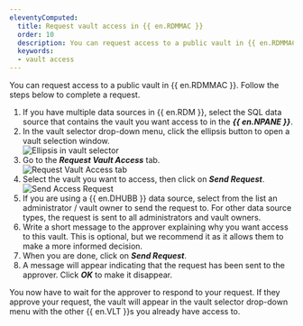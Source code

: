 ```yaml
---
eleventyComputed:
  title: Request vault access in {{ en.RDMMAC }}
  order: 10
  description: You can request access to a public vault in {{ en.RDMMAC }}.
  keywords:
  - vault access
---
```

You can request access to a public vault in {{ en.RDMMAC }}. Follow the steps below to complete a request.

1. If you have multiple data sources in {{ en.RDM }}, select the SQL data source that contains the vault you want access to in the ***{{ en.NPANE }}***.  
1. In the vault selector drop-down menu, click the ellipsis button to open a vault selection window.  
![Ellipsis in vault selector](https://webdevolutions.azureedge.net/docs/en/rdm/mac/RDMMac2062.png)
1. Go to the ***Request Vault Access*** tab.  
![Request Vault Access tab](https://webdevolutions.azureedge.net/docs/en/rdm/mac/RDMMac2063.png)
1. Select the vault you want to access, then click on ***Send Request***.  
![Send Access Request](https://webdevolutions.azureedge.net/docs/en/rdm/mac/RDMMac2064.png)
1. If you are using a {{ en.DHUBB }} data source, select from the list an administrator / vault owner to send the request to. For other data source types, the request is sent to all administrators and vault owners.  
1. Write a short message to the approver explaining why you want access to this vault. This is optional, but we recommend it as it allows them to make a more informed decision.  
1. When you are done, click on ***Send Request***.  
1. A message will appear indicating that the request has been sent to the approver. Click ***OK*** to make it disappear.  

You now have to wait for the approver to respond to your request. If they approve your request, the vault will appear in the vault selector drop-down menu with the other {{ en.VLT }}s you already have access to.
